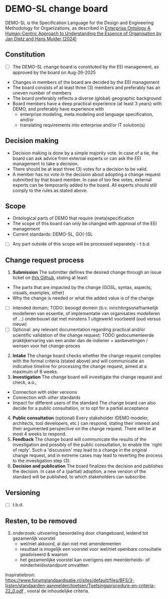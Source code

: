 # DEMO-SL change board

DEMO-SL is the Specification Language for the Design and Engineering Methodology for Organizations, as described in [Enterprise Ontology
A Human-Centric Approach to Understanding the Essence of Organisation by Jan Dietz and Hans Mulder (2024)](https://link.springer.com/book/10.1007/978-3-031-53361-7)

## Constitution
- [ ] The DEMO-SL change board is constituted by the EEI management, as approved by the board on Aug-26-2025
- Changes in members of the board are decided by the EEI management
- The board consists of at least three (3) members and preferably has an uneven number of members
- The board preferably reflects a diverse (global) geographic background
- Board members have a deep practical experience (at least 3 years) with DEMO, and preferably have experience with
  + enterprise modeling, meta modeling and language specification, and/or
  + translating requirements into enterprise and/or IT solution(s)
 
## Decision making
- Decision making is done by a simple majority vote. In case of a tie, the board can ask advice from external experts or can ask the EEI management to take a decision.
- There should be at least three (3) votes for a decision to be valid.
- A member has no vote in the decision about adopting a change request submitted by that board member. In case of too few votes, external experts can be temporarily added to the board. All experts should still comply to the rules as stated above.

## Scope
- Ontological parts of DEMO that require (meta)specification
- The scope of this board can only be changed with approval of the EEI management
- Current standards: DEMO-SL, GO(-)SL
- [ ] Any part outside of this scope will be processed separately - t.b.d.

## Change request process
1. **Submission**
  The submitter defines the desired change through an issue ticket on [this Github](https://github.com/EE-institute/demo/issues), stating at least:
  - The parts that are impacted by the change (GOSL, syntax, aspects, visuals, examples, other)
  - Why the change is needed or what the added value is of the change
  - [ ] Intended domain; TODO: beoogd domein (b.v. inrichtingsonafhankelijk modelleren van essentie, of implementatie van organisaties modelleren of …) onderbouwt dat met minstens 1 uitgewerkt voorbeeld (oud versus nieuw)
  - [ ] Optional: any relevant documentation regarding practical and/or scientific validation of the change request; TODO gedocumenteerde praktijkervaring van een ander dan de indiener + aanbevelingen / wensen voor het change-proces
2. **Intake**
  The change board checks whether the change request complies with the formal criteria (stated above) and will communicatie an indicative timeline for processing the change request, aimed at a maximum of 8 weeks.
3. **Investigation**
  The change board will investigate the change request and check, a.o.,
  - Connection with older versions
  - Connection with other standards
  - Impact for different users of the standard
  The change board can also decide for a public consultation, or to opt for a partial acceptance
4. **Public consultation** (optional)
  Every stakeholder (DEMO modeler, architects, tool developers, etc.) can respond, stating their interest and their argumented perspective on the change request.
  There will be at most 4 weeks to respond.
5. **Feedback**
  The change board will communicate the results of the investigation and possibly of the public consultation, to enable the `right of reply'. Such a 'discussion' may lead to a change in the original change request, and in extreme cases may lead to reverting the process to the investigation step (3).
6. **Decision and publication**
  The board finalizes the decision and publishes the decision. In case of a (partial) adoption, a new version of the standard will be published, to which stakeholders can subscribe.

## Versioning
- [ ] t.b.d.

## Resten, to be removed
3. onderzoek: ⁠uitvoering beoordeling door changeboard,
   leidend tot gezamenlijk voorstel
   - wel/niet akkoord, al dan niet met amendementen
   - resultaat is mogelijk een voorstel voor wel/niet openbare consultatie geadviseerd & waarom
   - het gezamenlijke voorstel kan overigens een meerderheids- of minderheidsstandpunt omvattten

Inspiratiebron: https://www.forumstandaardisatie.nl/sites/default/files/BFS/3-lijsten/standaarden-aanmelden/toetsen/Toetsingsprocedure-en-criteria-22_0.pdf , vooral de inhoudelijke criteria.

